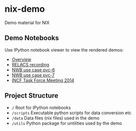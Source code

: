 nix-demo
========

Demo material for NIX

Demo Notebooks
-----------------
Use  IPython notebook viewer to view the rendered demos:
* [Overview](http://nbviewer.ipython.org/github/G-Node/nix-demo/tree/master/)
* [RELACS recording](http://nbviewer.ipython.org/github/G-Node/nix-demo/blob/master/relacs_demo.ipynb)
* [NWB use case pvc-6](http://nbviewer.ipython.org/github/G-Node/nix-demo/blob/master/NWB%20pvc-6%20use-case.ipynb)
* [NWB use case pvc-7](http://nbviewer.ipython.org/github/G-Node/nix-demo/blob/master/NWB%20pvc-7%20use-case.ipynb)
* [INCF Task Force Meeting 2014](http://nbviewer.ipython.org/github/G-Node/nix-demo/blob/master/NIX%20INCF%20TF%20Meeting%202014.ipynb)

Project Structure
-----------------

* `/` Root for IPython notebooks
* `/scripts` Executable python scripts for data conversion etc
* `/data` Data files (nix files) used in the demo
* `/utils` Python package for untilities used by the demo
